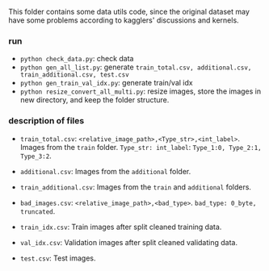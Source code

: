 This folder contains some data utils code, 
since the original dataset may have some problems according to kagglers' discussions and kernels.

### run
* `python check_data.py`: check data
* `python gen_all_list.py`: generate `train_total.csv, additional.csv, train_additional.csv, test.csv`
* `python gen_train_val_idx.py`: generate train/val idx
* `python resize_convert_all_multi.py`: resize images, store the images in new directory, and keep the folder structure.

### description of files
* `train_total.csv`: `<relative_image_path>,<Type_str>,<int_label>`. Images from the `train` folder. `Type_str: int_label`: `Type_1:0, Type_2:1, Type_3:2`.
* `additional.csv`: Images from the `additional` folder.
* `train_additional.csv`: Images from the `train` and `additional` folders.
* `bad_images.csv`: `<relative_image_path>,<bad_type>`. `bad_type: 0_byte, truncated`.

* `train_idx.csv`: Train images after split cleaned training data.
* `val_idx.csv`: Validation images after split cleaned validating data.
* `test.csv`: Test images.